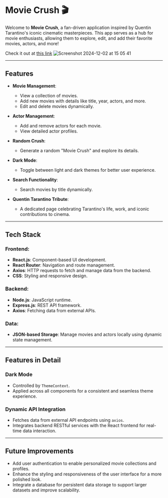 # **Movie Crush** 🎬

Welcome to **Movie Crush**, a fan-driven application inspired by Quentin Tarantino's iconic cinematic masterpieces. This app serves as a hub for movie enthusiasts, allowing them to explore, edit, and add their favorite movies, actors, and more!

Check it out at [this link](https://moviecrushtarantino.netlify.app/Tarantino)
![Screenshot 2024-12-02 at 15 05 41](https://github.com/user-attachments/assets/4f5990ce-7378-45e9-bd94-c65993514bfb)


---

## **Features**
- **Movie Management**:
  - View a collection of movies.
  - Add new movies with details like title, year, actors, and more.
  - Edit and delete movies dynamically.
  
- **Actor Management**:
  - Add and remove actors for each movie.
  - View detailed actor profiles.

- **Random Crush**:
  - Generate a random "Movie Crush" and explore its details.

- **Dark Mode**:
  - Toggle between light and dark themes for better user experience.

- **Search Functionality**:
  - Search movies by title dynamically.

- **Quentin Tarantino Tribute**:
  - A dedicated page celebrating Tarantino's life, work, and iconic contributions to cinema.

---

## **Tech Stack**
### **Frontend**:
- **React.js**: Component-based UI development.
- **React Router**: Navigation and route management.
- **Axios**: HTTP requests to fetch and manage data from the backend.
- **CSS**: Styling and responsive design.

### **Backend**:
- **Node.js**: JavaScript runtime.
- **Express.js**: REST API framework.
- **Axios**: Fetching data from external APIs.

### **Data**:
- **JSON-based Storage**: Manage movies and actors locally using dynamic state management.

---

## **Features in Detail**

### **Dark Mode**
- Controlled by `ThemeContext`.
- Applied across all components for a consistent and seamless theme experience.

### **Dynamic API Integration**
- Fetches data from external API endpoints using `axios`.
- Integrates backend RESTful services with the React frontend for real-time data interaction.

---

## **Future Improvements**
- Add user authentication to enable personalized movie collections and profiles.
- Enhance the styling and responsiveness of the user interface for a more polished look.
- Integrate a database for persistent data storage to support larger datasets and improve scalability.






